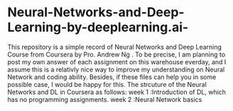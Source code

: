 # Neural-Networks-and-Deep-Learning-by-deeplearning.ai-
This repository is a simple record of Neural Networks and Deep Learning Course from Coursera by Pro. Andrew Ng .
To be precise, I am planning to post my own answer of each assignment on this warehouse everday, and I assume this is a relativly nice way to improve my understanding on Neural
Network and coding ability.
Besides, if these files can help you in some possible case, I would be happy for this. 
The strcuture of the Neural Networks and DL in Coursera as follows:
week 1 :Introduction of DL, which has no programming assignments.
week 2 :Neural Network basics
